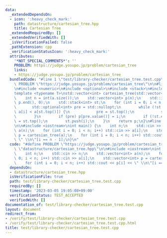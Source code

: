 ```yaml
---
data:
  _extendedDependsOn:
  - icon: ':heavy_check_mark:'
    path: datastructure/cartesian_tree.hpp
    title: Cartesian Tree
  _extendedRequiredBy: []
  _extendedVerifiedWith: []
  _isVerificationFailed: false
  _pathExtension: cpp
  _verificationStatusIcon: ':heavy_check_mark:'
  attributes:
    '*NOT_SPECIAL_COMMENTS*': ''
    PROBLEM: https://judge.yosupo.jp/problem/cartesian_tree
    links:
    - https://judge.yosupo.jp/problem/cartesian_tree
  bundledCode: "#line 1 \"test/library-checker/cartesian_tree.test.cpp\"\n#define\
    \ PROBLEM \"https://judge.yosupo.jp/problem/cartesian_tree\"\n\n#line 2 \"datastructure/cartesian_tree.hpp\"\
    \n#include <numeric>\n#include <optional>\n#include <stack>\n#include <vector>\n\
    template <typename T>\nstd::vector<int> cartesian_tree(std::vector<T> &a) {\n\
    \    int n = int(a.size());\n    std::vector<int> p(n);\n    std::iota(p.begin(),\
    \ p.end(), 0);\n    std::stack<int> st;\n    for (int i = 0; i < n; i++) {\n \
    \       std::optional<int> pre = std::nullopt;\n        while (!st.empty() &&\
    \ a[i] < a[st.top()]) {\n            pre = st.top();\n            st.pop();\n\
    \        }\n        if (pre) p[pre.value()] = i;\n        if (!st.empty()) p[i]\
    \ = st.top();\n        st.push(i);\n    }\n    return p;\n}\n#line 4 \"test/library-checker/cartesian_tree.test.cpp\"\
    \n\n#include <iostream>\nint main() {\n    int n;\n    std::cin >> n;\n    std::vector<int>\
    \ a(n);\n    for (int i = 0; i < n; i++) std::cin >> a[i];\n    std::vector<int>\
    \ p = cartesian_tree(a);\n    for (int i = 0; i < n; i++) std::cout << p[i] <<\
    \ \" \\n\"[i == n - 1];\n}\n"
  code: "#define PROBLEM \"https://judge.yosupo.jp/problem/cartesian_tree\"\n\n#include\
    \ \"datastructure/cartesian_tree.hpp\"\n\n#include <iostream>\nint main() {\n\
    \    int n;\n    std::cin >> n;\n    std::vector<int> a(n);\n    for (int i =\
    \ 0; i < n; i++) std::cin >> a[i];\n    std::vector<int> p = cartesian_tree(a);\n\
    \    for (int i = 0; i < n; i++) std::cout << p[i] << \" \\n\"[i == n - 1];\n}"
  dependsOn:
  - datastructure/cartesian_tree.hpp
  isVerificationFile: true
  path: test/library-checker/cartesian_tree.test.cpp
  requiredBy: []
  timestamp: '2023-03-05 19:05:08+09:00'
  verificationStatus: TEST_ACCEPTED
  verifiedWith: []
documentation_of: test/library-checker/cartesian_tree.test.cpp
layout: document
redirect_from:
- /verify/test/library-checker/cartesian_tree.test.cpp
- /verify/test/library-checker/cartesian_tree.test.cpp.html
title: test/library-checker/cartesian_tree.test.cpp
---
```

